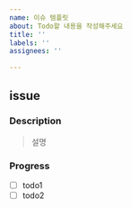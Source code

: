 ```yaml
---
name: 이슈 템플릿
about: Todo할 내용을 작성해주세요
title: ''
labels: ''
assignees: ''

---
```


## issue

### Description

> 설명
> 

### Progress

- [ ]  todo1
- [ ]  todo2
